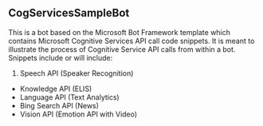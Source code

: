 ## CogServicesSampleBot

This is a bot based on the Microsoft Bot Framework template which contains Microsoft Cognitive Services API call code snippets.  It is meant to illustrate the process of Cognitive Service API calls from within a bot.  Snippets include or will include:

1.  Speech API (Speaker Recognition)
*  Knowledge API (ELIS)
*  Language API (Text Analytics)
*  Bing Search API (News)
*  Vision API (Emotion API with Video)
